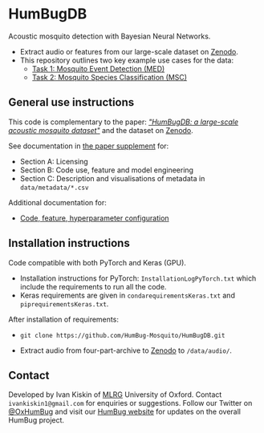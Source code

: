 # HumBugDB
Acoustic mosquito detection with Bayesian Neural Networks.

* Extract audio or features from our large-scale dataset on [Zenodo](https://zenodo.org/record/4904800).
* This repository outlines two key example use cases for the data:
  * [Task 1: Mosquito Event Detection (MED)](https://github.com/HumBug-Mosquito/HumBugDB/blob/devel/docs/mosquito_event_detection.md)
  * [Task 2: Mosquito Species Classification (MSC)](https://github.com/HumBug-Mosquito/HumBugDB/blob/devel/docs/mosquito_species_classification.md)

## General use instructions
This code is complementary to the paper: [*"HumBugDB: a large-scale acoustic mosquito dataset"*](https://openreview.net/forum?id=vhjsBtq9OxO) and the dataset on [Zenodo](https://zenodo.org/record/4904800).

See documentation in [the paper supplement](https://github.com/HumBug-Mosquito/HumBugDB/blob/devel/docs/NeurIPS_2021_HumBugDB_Supplement.pdf) for:
* Section A: Licensing
* Section B: Code use, feature and model engineering
* Section C: Description and visualisations of metadata in `data/metadata/*.csv` 

Additional documentation for:
* [Code, feature, hyperparameter configuration](https://github.com/HumBug-Mosquito/HumBugDB/blob/devel/docs/code_configuration.md)

## Installation instructions
Code compatible with both PyTorch and Keras (GPU).
* Installation instructions for PyTorch: `InstallationLogPyTorch.txt` which include the requirements to run all the code. 
* Keras requirements are given in `condarequirementsKeras.txt` and `piprequirementsKeras.txt`. 

After installation of requirements:
* ```     
  git clone https://github.com/HumBug-Mosquito/HumBugDB.git
* Extract audio from four-part-archive to [Zenodo](https://zenodo.org/record/4904800) to `/data/audio/`.

## Contact
Developed by Ivan Kiskin of [MLRG](https://www.robots.ox.ac.uk/~parg/) University of Oxford. Contact `ivankiskin1@gmail.com` for enquiries or suggestions.
Follow our Twitter on [@OxHumBug](https://twitter.com/oxhumbug) and visit our [HumBug website](https://humbug.ox.ac.uk/) for updates on the overall HumBug project.

